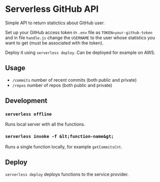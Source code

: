 # Serverless GitHub API

Simple API to return statictics about GitHub user.

Set up your GitHub access token in `.env` file as `TOKEN=your-github-token` and in file `handle.js` change the `USERNAME` to the user whose statistics you want to get (must be associated with the token).

Deploy it using `serverless deploy`. Can be deployed for example on AWS.

## Usage

- `/commits` number of recent commits (both public and private)
- `/repos` number of repos (both public and private)

## Development

### ``serverless offline``

Runs local server with all the functions.

### ``serverless invoke -f &lt;function-name&gt;``

Runs a single function locally, for example `getCommitsCnt`.

## Deploy

`serverless deploy` deploys functions to the service provider.

